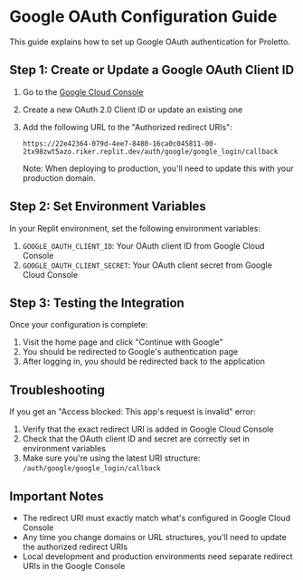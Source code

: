 # Google OAuth Configuration Guide

This guide explains how to set up Google OAuth authentication for Proletto.

## Step 1: Create or Update a Google OAuth Client ID

1. Go to the [Google Cloud Console](https://console.cloud.google.com/apis/credentials)
2. Create a new OAuth 2.0 Client ID or update an existing one
3. Add the following URL to the "Authorized redirect URIs":
   ```
   https://22e42364-079d-4ee7-8480-16ca0c045811-00-2tx98zwt5azo.riker.replit.dev/auth/google/google_login/callback
   ```
   
   Note: When deploying to production, you'll need to update this with your production domain.

## Step 2: Set Environment Variables

In your Replit environment, set the following environment variables:

1. `GOOGLE_OAUTH_CLIENT_ID`: Your OAuth client ID from Google Cloud Console
2. `GOOGLE_OAUTH_CLIENT_SECRET`: Your OAuth client secret from Google Cloud Console

## Step 3: Testing the Integration

Once your configuration is complete:

1. Visit the home page and click "Continue with Google"
2. You should be redirected to Google's authentication page
3. After logging in, you should be redirected back to the application

## Troubleshooting

If you get an "Access blocked: This app's request is invalid" error:

1. Verify that the exact redirect URI is added in Google Cloud Console
2. Check that the OAuth client ID and secret are correctly set in environment variables
3. Make sure you're using the latest URI structure: `/auth/google/google_login/callback`

## Important Notes

- The redirect URI must exactly match what's configured in Google Cloud Console
- Any time you change domains or URL structures, you'll need to update the authorized redirect URIs
- Local development and production environments need separate redirect URIs in the Google Console